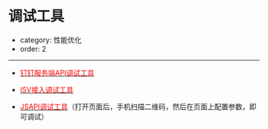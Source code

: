 # 调试工具
- category: 性能优化
- order: 2
---
- [<font color=red >钉钉服务端API调试工具</font>](https://debug.dingtalk.com)


- [<font color=red >ISV接入调试工具</font>](https://debug.dingtalk.com/isv.html)


- [<font color=red >JSAPI调试工具</font>](http://wsdebug.dingtalk.com/)（打开页面后，手机扫描二维码，然后在页面上配置参数，即可调试）



